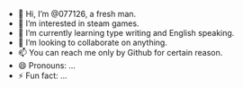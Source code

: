 - 👋 Hi, I’m @077126, a fresh man.
- 👀 I’m interested in steam games.
- 🌱 I’m currently learning type writing and English speaking.
- 💞️ I’m looking to collaborate on anything.
- 📫 You can reach me only by Github for certain reason.
- 😄 Pronouns: ...
- ⚡ Fun fact: ...

<!---
077126/077126 is a ✨ special ✨ repository because its `README.md` (this file) appears on your GitHub profile.
You can click the Preview link to take a look at your changes.
--->
